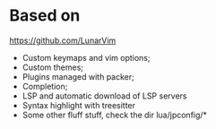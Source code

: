 # Based on
https://github.com/LunarVim

- Custom keymaps and vim options;
- Custom themes;
- Plugins managed with packer;
- Completion;
- LSP and automatic download of LSP servers
- Syntax highlight with treesitter
- Some other fluff stuff, check the dir lua/jpconfig/*

